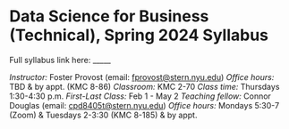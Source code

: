 # Data Science for Business (Technical), Spring 2024 Syllabus
Full syllabus link here: _____

_Instructor:_ Foster Provost (email: fprovost@stern.nyu.edu)
_Office hours:_ TBD & by appt. (KMC 8-86)
_Classroom:_ KMC 2-70
_Class time:_ Thursdays 1:30-4:30 p.m.
_First-Last Class:_ Feb 1 - May 2
_Teaching fellow:_ Connor Douglas (email: cpd8405t@stern.nyu.edu)
_Office hours:_ Mondays 5:30-7 (Zoom) & Tuesdays 2-3:30 (KMC 8-185) & by appt.



